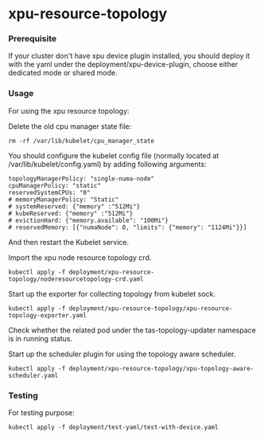 # xpu-resource-topology

### Prerequisite

If your cluster don't have xpu device plugin installed, you should deploy it with the yaml under the deployment/xpu-device-plugin, choose either dedicated mode or shared mode.

### Usage

For using the xpu resource topology:

Delete the old cpu manager state file:

```
rm -rf /var/lib/kubelet/cpu_manager_state
```

You should configure the kubelet config file (normally located at /var/lib/kubelet/config.yaml) by adding following arguments:

```
topologyManagerPolicy: "single-numa-node"
cpuManagerPolicy: "static"
reservedSystemCPUs: "0"
# memoryManagerPolicy: "Static"
# systemReserved: {"memory" :"512Mi"}
# kubeReserved: {"memory" :"512Mi"}
# evictionHard: {"memory.available": "100Mi"}
# reservedMemory: [{"numaNode": 0, "limits": {"memory": "1124Mi"}}]

```
And then restart the Kubelet service.


Import the xpu node resource topology crd.

```
kubectl apply -f deployment/xpu-resource-topology/noderesourcetopology-crd.yaml
```

Start up the exporter for collecting topology from kubelet sock.
```
kubectl apply -f deployment/xpu-resource-topology/xpu-resource-topology-exporter.yaml

```

Check whether the related pod under the tas-topology-updater namespace is in running status. 

Start up the scheduler plugin for using the topology aware scheduler.

```
kubectl apply -f deployment/xpu-resource-topology/xpu-topology-aware-scheduler.yaml
```


### Testing


For testing purpose:

```
kubectl apply -f deployment/test-yaml/test-with-device.yaml
```



